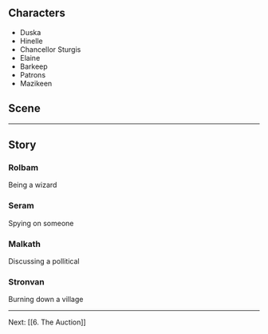 ## Characters
- Duska
- Hinelle
- Chancellor Sturgis
- Elaine
- Barkeep
- Patrons
- Mazikeen

## Scene

---

## Story

### Rolbam
Being a wizard

### Seram
Spying on someone

### Malkath
Discussing a pollitical

### Stronvan
Burning down a village

---
Next: [[6. The Auction]]